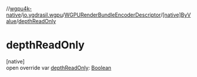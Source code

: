 //[wgpu4k-native](../../../../index.md)/[io.ygdrasil.wgpu](../../index.md)/[WGPURenderBundleEncoderDescriptor](../index.md)/[[native]ByValue](index.md)/[depthReadOnly](depth-read-only.md)

# depthReadOnly

[native]\
open override var [depthReadOnly](depth-read-only.md): [Boolean](https://kotlinlang.org/api/core/kotlin-stdlib/kotlin/-boolean/index.html)